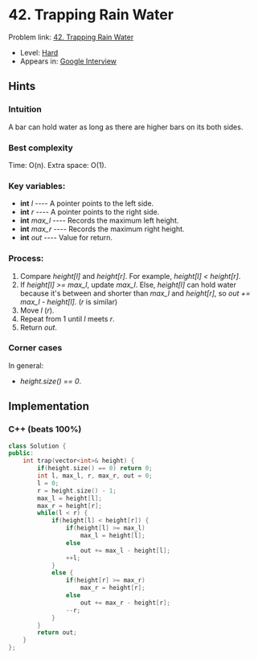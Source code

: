 # 42. Trapping Rain Water

Problem link: [42. Trapping Rain Water](https://leetcode.com/problems/trapping-rain-water/description/)

* Level: [Hard](https://leetcode.com/problemset/all/?difficulty=Hard)
* Appears in: [Google Interview](https://leetcode.com/explore/interview/card/google/)

## Hints

### Intuition

A bar can hold water as long as there are higher bars on its both sides.

### Best complexity

Time: O(n). Extra space: O(1).

### Key variables:

* **int** *l* ---- A pointer points to the left side.
* **int** *r* ---- A pointer points to the right side.
* **int** *max_l* ---- Records the maximum left height.
* **int** *max_r* ---- Records the maximum right height.
* **int** *out* ---- Value for return.

### Process:

1. Compare *height[l]* and *height[r]*. For example,  *height[l] < height[r]*.
2. If *height[l] >= max_l*, update *max_l*. Else, *height[l]* can hold water because it's between and shorter than *max_l* and *height[r]*, so *out += max_l - height[l]*. (*r* is similar)
3. Move *l* (*r*).
4. Repeat from 1 until *l* meets *r*.
5. Return *out*.

### Corner cases 

In general:

* *height.size() == 0*.

## Implementation

### C++ (beats 100%)
```C++
class Solution {
public:
    int trap(vector<int>& height) {
        if(height.size() == 0) return 0;
        int l, max_l, r, max_r, out = 0;
        l = 0;
        r = height.size() - 1;
        max_l = height[l];
        max_r = height[r];
        while(l < r) {
            if(height[l] < height[r]) {
                if(height[l] >= max_l) 
                    max_l = height[l];
                else
                    out += max_l - height[l];
                ++l;
            }
            else {
                if(height[r] >= max_r) 
                    max_r = height[r];
                else
                    out += max_r - height[r];
                --r;
            }
        }
        return out;
    }
};
```